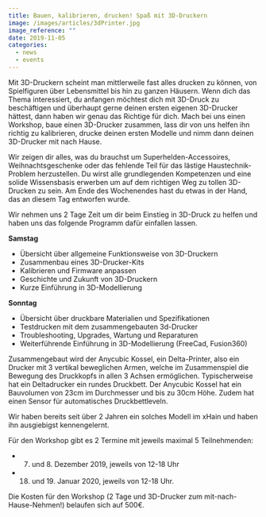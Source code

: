 ```yaml
---
title: Bauen, kalibrieren, drucken! Spaß mit 3D-Druckern
image: /images/articles/3dPrinter.jpg
image_reference: ""
date: 2019-11-05
categories:
  - news
  - events
---
```


Mit 3D-Druckern scheint man mittlerweile fast alles drucken zu können, von Spielfiguren über Lebensmittel bis hin zu ganzen Häusern.
Wenn dich das Thema interessiert, du anfangen möchtest dich mit 3D-Druck zu beschäftigen und überhaupt gerne deinen ersten eigenen 3D-Drucker hättest, dann haben wir genau das Richtige für dich.
Mach bei uns einen Workshop, baue einen 3D-Drucker zusammen, lass dir von uns helfen ihn richtig zu kalibrieren, drucke deinen ersten Modelle und nimm dann deinen 3D-Drucker mit nach Hause.

<!--more-->

Wir zeigen dir alles, was du brauchst um Superhelden-Accessoires, Weihnachtsgeschenke oder das fehlende Teil für das lästige Haustechnik-Problem herzustellen.
Du wirst alle grundlegenden Kompetenzen und eine solide Wissensbasis erwerben um auf dem richtigen Weg zu tollen 3D-Drucken zu sein.
Am Ende des Wochenendes hast du etwas in der Hand, das an diesem Tag entworfen wurde.

Wir nehmen uns 2 Tage Zeit um dir beim Einstieg in 3D-Druck zu helfen und haben uns das folgende Programm dafür einfallen lassen.

**Samstag**

- Übersicht über allgemeine Funktionsweise von 3D-Druckern <br>
- Zusammenbau eines 3D-Drucker-Kits <br>
- Kalibrieren und Firmware anpassen<br>
- Geschichte und Zukunft von 3D-Druckern<br>
- Kurze Einführung in 3D-Modellierung<br>

**Sonntag**

- Übersicht über druckbare Materialien und Spezifikationen<br>
- Testdrucken mit dem zusammengebauten 3d-Drucker<br>
- Troubleshooting, Upgrades, Wartung und Reparaturen<br>
- Weiterführende Einführung in 3D-Modellierung (FreeCad, Fusion360)<br>

Zusammengebaut wird der Anycubic Kossel, ein Delta-Printer, also ein Drucker mit 3 vertikal beweglichen Armen, welche im Zusammenspiel die Bewegung des Druckkopfs in allen 3 Achsen ermöglichen. Typischerweise hat ein Deltadrucker ein rundes Druckbett.
Der Anycubic Kossel hat ein Bauvolumen von 23cm im Durchmesser und bis zu 30cm Höhe. Zudem hat einen Sensor für automatisches Druckbettleveln.

Wir haben bereits seit über 2 Jahren ein solches Modell im xHain und haben ihn ausgiebigst kennengelernt.

Für den Workshop gibt es 2 Termine mit jeweils maximal 5 Teilnehmenden:

- 7. und 8. Dezember 2019, jeweils von 12-18 Uhr<br>
- 18. und 19. Januar 2020, jeweils von 12-18 Uhr.<br>

Die Kosten für den Workshop (2 Tage und 3D-Drucker zum mit-nach-Hause-Nehmen!) belaufen sich auf 500€.
